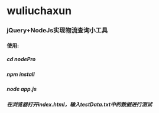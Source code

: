 # wuliuchaxun

### jQuery+NodeJs实现物流查询小工具

#### 使用:
##### cd nodePro
##### npm install
##### node app.js
##### 在浏览器打开index.html，输入testData.txt中的数据进行测试


